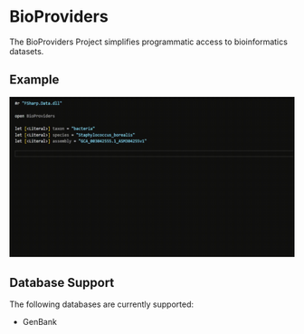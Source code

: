 # BioProviders
The BioProviders Project simplifies programmatic access to bioinformatics datasets.

## Example
![GenBankProvider Demo](https://github.com/AlexKenna/BioProviders/blob/main/img/GenBankProvider_Demo.gif?raw=true)

## Database Support
The following databases are currently supported:

* GenBank
